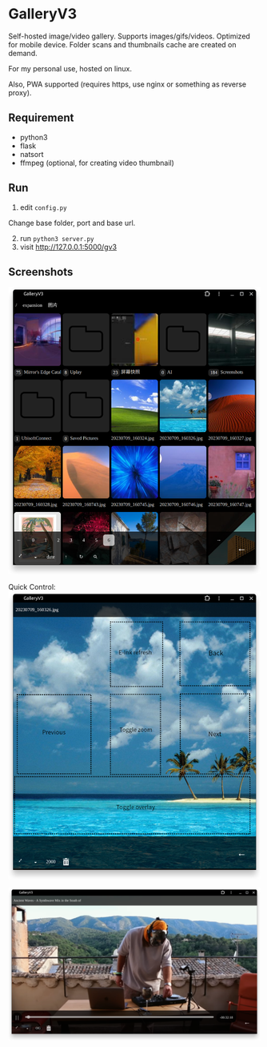 # GalleryV3
Self-hosted image/video gallery.
Supports images/gifs/videos. Optimized for mobile device.
Folder scans and thumbnails cache are created on demand.

For my personal use, hosted on linux.

Also, PWA supported (requires https, use nginx or something as reverse proxy).

## Requirement
* python3
* flask
* natsort
* ffmpeg (optional, for creating video thumbnail)

## Run
1. edit `config.py`

Change base folder, port and base url.

2. run `python3 server.py`
3. visit http://127.0.0.1:5000/gv3

## Screenshots
![alt thumbnail](res/3.png)

Quick Control:
![alt control](res/1.png)

![alt control](res/2.png)
